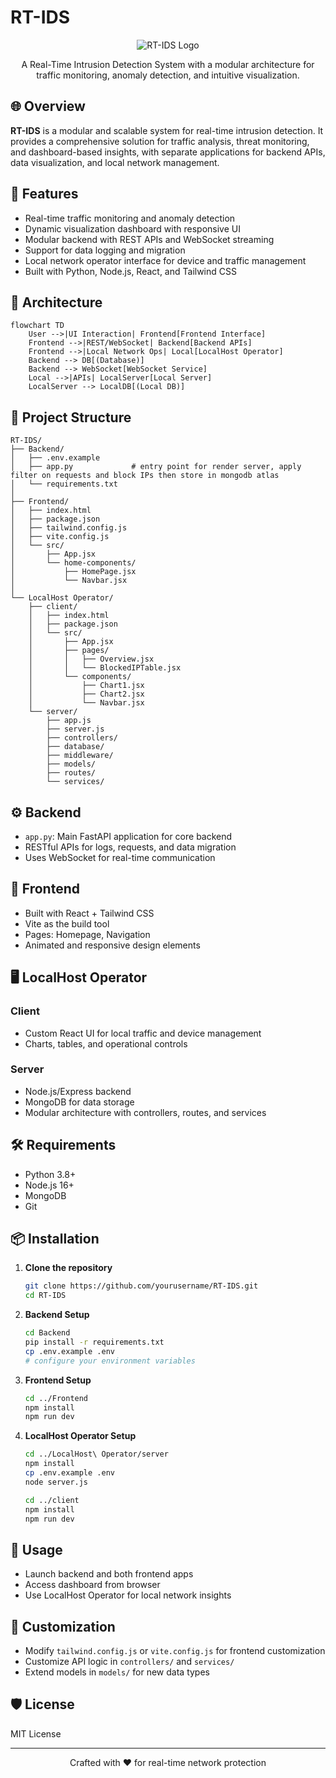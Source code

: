 # RT-IDS

<div align="center">

![RT-IDS Logo](https://img.shields.io/badge/RT--IDS-Network%20Security-green?style=for-the-badge\&logo=linux)

A Real-Time Intrusion Detection System with a modular architecture for traffic monitoring, anomaly detection, and intuitive visualization.

</div>

## 🌐 Overview

**RT-IDS** is a modular and scalable system for real-time intrusion detection. It provides a comprehensive solution for traffic analysis, threat monitoring, and dashboard-based insights, with separate applications for backend APIs, data visualization, and local network management.

## 🌟 Features

* Real-time traffic monitoring and anomaly detection
* Dynamic visualization dashboard with responsive UI
* Modular backend with REST APIs and WebSocket streaming
* Support for data logging and migration
* Local network operator interface for device and traffic management
* Built with Python, Node.js, React, and Tailwind CSS

## 🧠 Architecture

```mermaid
flowchart TD
    User -->|UI Interaction| Frontend[Frontend Interface]
    Frontend -->|REST/WebSocket| Backend[Backend APIs]
    Frontend -->|Local Network Ops| Local[LocalHost Operator]
    Backend --> DB[(Database)]
    Backend --> WebSocket[WebSocket Service]
    Local -->|APIs| LocalServer[Local Server]
    LocalServer --> LocalDB[(Local DB)]
```

## 📁 Project Structure

```
RT-IDS/
├── Backend/
│   ├── .env.example
│   ├── app.py             # entry point for render server, apply filter on requests and block IPs then store in mongodb atlas
│   └── requirements.txt
│
├── Frontend/
│   ├── index.html
│   ├── package.json
│   ├── tailwind.config.js
│   ├── vite.config.js
│   └── src/
│       ├── App.jsx
│       └── home-components/
│           ├── HomePage.jsx
│           └── Navbar.jsx
│
└── LocalHost Operator/
    ├── client/
    │   ├── index.html
    │   ├── package.json
    │   └── src/
    │       ├── App.jsx
    │       ├── pages/
    │       │   ├── Overview.jsx
    │       │   └── BlockedIPTable.jsx
    │       └── components/
    │           ├── Chart1.jsx
    │           ├── Chart2.jsx
    │           └── Navbar.jsx
    └── server/
        ├── app.js
        ├── server.js
        ├── controllers/
        ├── database/
        ├── middleware/
        ├── models/
        ├── routes/
        └── services/
```

## ⚙️ Backend

* `app.py`: Main FastAPI application for core backend
* RESTful APIs for logs, requests, and data migration
* Uses WebSocket for real-time communication

## 🎨 Frontend

* Built with React + Tailwind CSS
* Vite as the build tool
* Pages: Homepage, Navigation
* Animated and responsive design elements

## 🖥️ LocalHost Operator

### Client

* Custom React UI for local traffic and device management
* Charts, tables, and operational controls

### Server

* Node.js/Express backend
* MongoDB for data storage
* Modular architecture with controllers, routes, and services

## 🛠️ Requirements

* Python 3.8+
* Node.js 16+
* MongoDB
* Git

## 📦 Installation

1. **Clone the repository**

   ```bash
   git clone https://github.com/yourusername/RT-IDS.git
   cd RT-IDS
   ```

2. **Backend Setup**

   ```bash
   cd Backend
   pip install -r requirements.txt
   cp .env.example .env
   # configure your environment variables
   ```

3. **Frontend Setup**

   ```bash
   cd ../Frontend
   npm install
   npm run dev
   ```

4. **LocalHost Operator Setup**

   ```bash
   cd ../LocalHost\ Operator/server
   npm install
   cp .env.example .env
   node server.js
   ```

   ```bash
   cd ../client
   npm install
   npm run dev
   ```

## 🚀 Usage

* Launch backend and both frontend apps
* Access dashboard from browser
* Use LocalHost Operator for local network insights

## 🔧 Customization

* Modify `tailwind.config.js` or `vite.config.js` for frontend customization
* Customize API logic in `controllers/` and `services/`
* Extend models in `models/` for new data types

## 🛡️ License

MIT License

---

<div align="center">
  <p>Crafted with ❤️ for real-time network protection</p>
</div>
